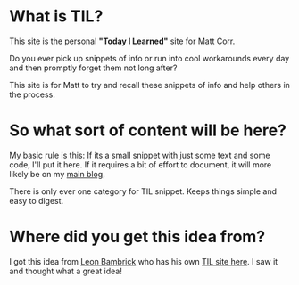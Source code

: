 # What is TIL?
This site is the personal **"Today I Learned"** site for Matt Corr.

Do you ever pick up snippets of info or run into cool workarounds every day and then promptly forget them not long after? 

This site is for Matt to try and recall these snippets of info and help others in the process.

# So what sort of content will be here?
My basic rule is this: 
If its a small snippet with just some text and some code, I'll put it here. If it requires a bit of effort to document, it will more likely be on my [main blog](http://www.intrepidinteration.com).

There is only ever one category for TIL snippet. Keeps things simple and easy to digest.

# Where did you get this idea from?
I got this idea from [Leon Bambrick](http://www.secretgeek.net/) who has his own [TIL site here](https://til.secretgeek.net/).
I saw it and thought what a great idea!


